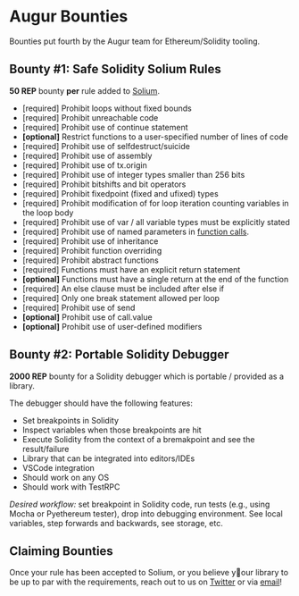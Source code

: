 # Augur Bounties

Bounties put fourth by the Augur team for Ethereum/Solidity tooling.

## <a id="bounty-one"/> Bounty #1: Safe Solidity Solium Rules

**50 REP** bounty **per** rule added to [Solium](https://github.com/duaraghav8/Solium).

 - [required] Prohibit loops without fixed bounds
 - [required] Prohibit unreachable code
 - [required] Prohibit use of continue statement
 - **[optional]** Restrict functions to a user-specified number of lines of code
 - [required] Prohibit use of selfdestruct/suicide
 - [required] Prohibit use of assembly
 - [required] Prohibit use of tx.origin
 - [required] Prohibit use of integer types smaller than 256 bits
 - [required] Prohibit bitshifts and bit operators
- [required] Prohibit fixedpoint (fixed and ufixed) types
- [required] Prohibit modification of for loop iteration counting variables in the loop body
- [required] Prohibit use of var / all variable types must be explicitly stated
- [required] Prohibit use of named parameters in [function calls](https://solidity.readthedocs.io/en/develop/control-structures.html#named-calls-and-anonymous-function-parameters).
- [required] Prohibit use of inheritance
- [required] Prohibit function overriding
- [required] Prohibit abstract functions
- [required] Functions must have an explicit return statement
- **[optional]** Functions must have a single return at the end of the function
- [required] An else clause must be included after else if
- [required] Only one break statement allowed per loop
- [required] Prohibit use of send
- **[optional]** Prohibit use of call.value
- **[optional]** Prohibit use of user-defined modifiers

## <a id="bounty-two"/> Bounty #2: Portable Solidity Debugger

**2000 REP** bounty for a Solidity debugger which is portable / provided as a library.  

The debugger should have the following features:

- Set breakpoints in Solidity
- Inspect variables when those breakpoints are hit
- Execute Solidity from the context of a bremakpoint and see the result/failure
- Library that can be integrated into editors/IDEs
- VSCode integration
- Should work on any OS
- Should work with TestRPC

*Desired workflow:* set breakpoint in Solidity code, run tests (e.g., using Mocha or Pyethereum tester), drop into debugging environment.  See local variables, step forwards and backwards, see storage, etc.

## Claiming Bounties

Once your rule has been accepted to Solium, or you believe your library to be up to par with the requirements, reach out to us on [Twitter](twitetr.com/AugurProject) or via [email](mailto:team@augur.net)!